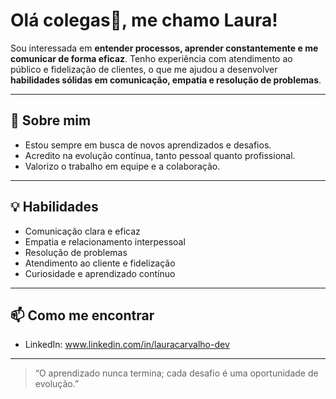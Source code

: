 # Olá colegas👋, me chamo Laura!

Sou interessada em **entender processos, aprender constantemente e me comunicar de forma eficaz**. Tenho experiência com atendimento ao público e fidelização de clientes, o que me ajudou a desenvolver **habilidades sólidas em comunicação, empatia e resolução de problemas**.

---

## 🌱 Sobre mim

- Estou sempre em busca de novos aprendizados e desafios.  
- Acredito na evolução contínua, tanto pessoal quanto profissional.  
- Valorizo o trabalho em equipe e a colaboração.  

---

## 💡 Habilidades

- Comunicação clara e eficaz  
- Empatia e relacionamento interpessoal  
- Resolução de problemas  
- Atendimento ao cliente e fidelização  
- Curiosidade e aprendizado contínuo  

---

## 📫 Como me encontrar

- LinkedIn: www.linkedin.com/in/lauracarvalho-dev

---

> “O aprendizado nunca termina; cada desafio é uma oportunidade de evolução.”

